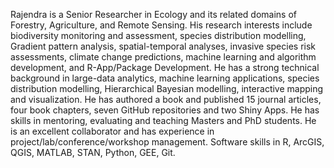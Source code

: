 Rajendra is a Senior Researcher in Ecology and its related domains of Forestry, Agriculture, and Remote Sensing. 
His research interests include biodiversity monitoring and assessment, species distribution modelling, Gradient pattern analysis, spatial-temporal analyses, invasive species risk assessments, climate change predictions, machine learning and algorithm development, and R-App/Package Development. 
He has a strong technical background in large-data analytics, machine learning applications, species distribution modelling, Hierarchical Bayesian modelling, interactive mapping and visualization.
He has authored a book and published 15 journal articles, four book chapters, seven GitHub repositories and two Shiny Apps.
He has skills in mentoring, evaluating and teaching Masters and PhD students.
He is an excellent collaborator and has experience in project/lab/conference/workshop management.
Software skills in R, ArcGIS, QGIS, MATLAB, STAN, Python, GEE, Git.
